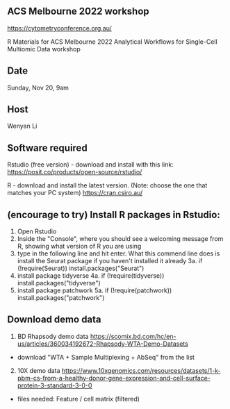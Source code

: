 ## ACS Melbourne 2022 workshop
https://cytometryconference.org.au/

R Materials for ACS Melbourne 2022 
Analytical Workflows for Single-Cell Multiomic Data workshop

## Date
Sunday, Nov 20, 9am

## Host
Wenyan Li

## Software required
Rstudio (free version) - download and install with this link:
https://posit.co/products/open-source/rstudio/

R - download and install the latest version. (Note: choose the one that matches your PC system)
https://cran.csiro.au/

## (encourage to try) Install R packages in Rstudio:
1. Open Rstudio
2. Inside the "Console", where you should see a welcoming message from R, showing what version of R you are using
3. type in the following line and hit enter. What this commend line does is install the Seurat package if you haven't installed it already
3a. if (!require(Seurat)) install.packages("Seurat")
4. install package tidyverse
4a. if (!require(tidyverse)) install.packages("tidyverse")
5. install package patchwork
5a. if (!require(patchwork)) install.packages("patchwork")

## Download demo data
1. BD Rhapsody demo data
https://scomix.bd.com/hc/en-us/articles/360034192672-Rhapsody-WTA-Demo-Datasets
* download "WTA + Sample Multiplexing + AbSeq" from the list

2. 10X demo data
https://www.10xgenomics.com/resources/datasets/1-k-pbm-cs-from-a-healthy-donor-gene-expression-and-cell-surface-protein-3-standard-3-0-0
* files needed: Feature / cell matrix (filtered)
